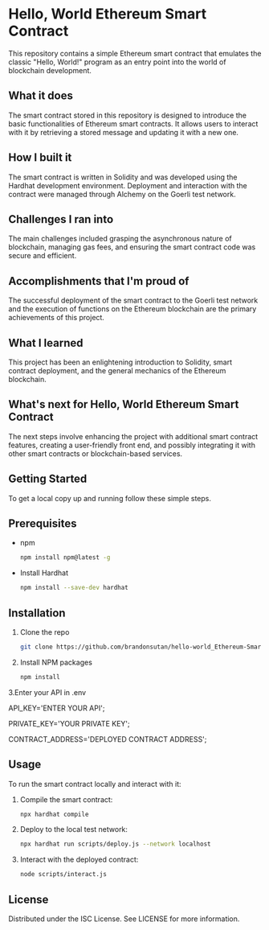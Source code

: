 # Hello, World Ethereum Smart Contract

This repository contains a simple Ethereum smart contract that emulates the classic "Hello, World!" program as an entry point into the world of blockchain development.

## What it does

The smart contract stored in this repository is designed to introduce the basic functionalities of Ethereum smart contracts. It allows users to interact with it by retrieving a stored message and updating it with a new one.

## How I built it

The smart contract is written in Solidity and was developed using the Hardhat development environment. Deployment and interaction with the contract were managed through Alchemy on the Goerli test network.

## Challenges I ran into

The main challenges included grasping the asynchronous nature of blockchain, managing gas fees, and ensuring the smart contract code was secure and efficient.

## Accomplishments that I'm proud of

The successful deployment of the smart contract to the Goerli test network and the execution of functions on the Ethereum blockchain are the primary achievements of this project.

## What I learned

This project has been an enlightening introduction to Solidity, smart contract deployment, and the general mechanics of the Ethereum blockchain.

## What's next for Hello, World Ethereum Smart Contract

The next steps involve enhancing the project with additional smart contract features, creating a user-friendly front end, and possibly integrating it with other smart contracts or blockchain-based services.

## Getting Started

To get a local copy up and running follow these simple steps.

## Prerequisites

- npm
  ```sh
  npm install npm@latest -g
  
- Install Hardhat
  ```sh
  npm install --save-dev hardhat

## Installation

1. Clone the repo
   ```sh
   git clone https://github.com/brandonsutan/hello-world_Ethereum-Smart-Contract.git
2. Install NPM packages
   ```sh
   npm install
3.Enter your API in .env


  API_KEY='ENTER YOUR API';
  
  PRIVATE_KEY='YOUR PRIVATE KEY';
  
  CONTRACT_ADDRESS='DEPLOYED CONTRACT ADDRESS';

## Usage
To run the smart contract locally and interact with it:

1. Compile the smart contract:
   ```sh
   npx hardhat compile
   
2. Deploy to the local test network:
   ```sh
   npx hardhat run scripts/deploy.js --network localhost
   
3. Interact with the deployed contract:
   ```sh
   node scripts/interact.js

## License

Distributed under the ISC License. See LICENSE for more information.
